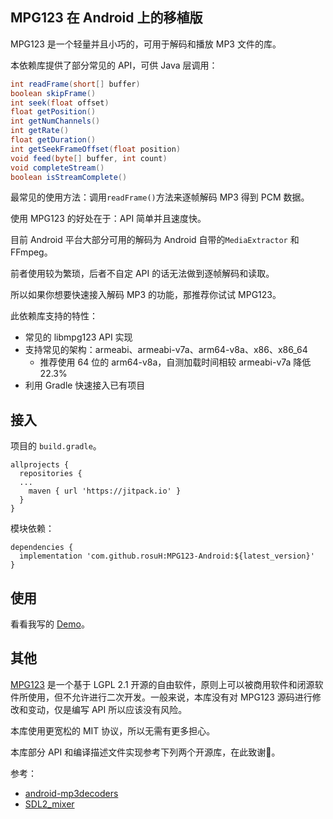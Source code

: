 ## MPG123 在 Android 上的移植版

MPG123 是一个轻量并且小巧的，可用于解码和播放 MP3 文件的库。

本依赖库提供了部分常见的 API，可供 Java 层调用：

```java
int readFrame(short[] buffer)
boolean skipFrame()
int seek(float offset)
float getPosition()
int getNumChannels()
int getRate()
float getDuration()
int getSeekFrameOffset(float position)
void feed(byte[] buffer, int count)
void completeStream()
boolean isStreamComplete()
```

最常见的使用方法：调用`readFrame()`方法来逐帧解码 MP3 得到 PCM 数据。

使用 MPG123 的好处在于：API 简单并且速度快。

目前 Android 平台大部分可用的解码为 Android 自带的`MediaExtractor` 和 FFmpeg。

前者使用较为繁琐，后者不自定 API 的话无法做到逐帧解码和读取。

所以如果你想要快速接入解码 MP3 的功能，那推荐你试试 MPG123。

此依赖库支持的特性：

-   常见的 libmpg123 API 实现
-   支持常见的架构：armeabi、armeabi-v7a、arm64-v8a、x86、x86_64
    -   推荐使用 64 位的 arm64-v8a，自测加载时间相较 armeabi-v7a 降低 22.3%
-   利用 Gradle 快速接入已有项目

## 接入

项目的 `build.gradle`。

```
allprojects {
  repositories {
  ...
    maven { url 'https://jitpack.io' }
  }
}
```

模块依赖：

```
dependencies {
  implementation 'com.github.rosuH:MPG123-Android:${latest_version}'
}
```

## 使用

看看我写的 [Demo](https://github.com/rosuH/MPG123-Android/blob/master/app/src/main/java/me/rosuh/decoder/MainActivity.kt)。



## 其他

[MPG123](https://www.mpg123.de/) 是一个基于 LGPL 2.1 开源的自由软件，原则上可以被商用软件和闭源软件所使用，但不允许进行二次开发。一般来说，本库没有对 MPG123 源码进行修改和变动，仅是编写 API 所以应该没有风险。

本库使用更宽松的 MIT 协议，所以无需有更多担心。

本库部分 API 和编译描述文件实现参考下列两个开源库，在此致谢🙏。

参考：

-   [android-mp3decoders](https://github.com/thasmin/android-mp3decoders)
-   [SDL2_mixer](https://github.com/emscripten-ports/SDL2_mixer/)


